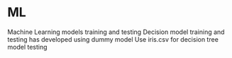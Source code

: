 # ML
Machine Learning models training and testing
Decision model training and testing has developed using dummy model
Use iris.csv for decision tree model testing
